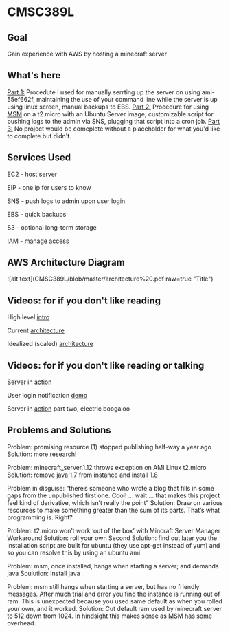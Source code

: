# CMSC389L
## Goal
Gain experience with AWS by hosting a minecraft server

## What's here
[Part 1:](https://github.com/iaLockwood/CMSC389L/blob/master/Part%202:%20Find%20the%20Easier%20Way%20with%20Ubuntu%20Server) Procedute I used for manually serrting up the server on using ami-55ef662f, maintaining the use of your command line while the server is up using linux screen, manual backups to EBS. [Part 2:](https://github.com/iaLockwood/CMSC389L/blob/master/Part%202:%20Find%20the%20Easier%20Way%20with%20Ubuntu%20Server) Procedure for using [MSM](https://github.com/msmhq/msm) on a t2.micro with an Ubuntu Server image, customizable script for pushing logs to the admin via SNS, plugging that script into a cron job. [Part 3:](https://github.com/iaLockwood/CMSC389L/blob/master/Part%203:%20Where%20can%20we%20go%20from%20here) No project would be comeplete without a placeholder for what you'd like to complete but didn't.


## Services Used
EC2 - host server

EIP - one ip for users to know

SNS - push logs to admin upon user login

EBS - quick backups

S3 - optional long-term storage

IAM - manage access


## AWS Architecture Diagram
![alt text](CMSC389L/blob/master/architecture%20.pdf raw=true "Title")


## Videos: for if you don't like reading
High level [intro](https://www.useloom.com/share/1a80855a063b493690215ea836aa9151)

Current [architecture](https://www.useloom.com/share/aeba86ee93c64b35b23630e32bf10e46)

Idealized (scaled) [architecture](https://www.useloom.com/share/ac3bf8205dad438298c6da96ee4a2564)

## Videos: for if you don't like reading or talking
Server in [action](https://www.useloom.com/share/396e412fddb2414699a9a6583943760c)

User login notification [demo](https://www.useloom.com/share/e5bf710811da489ea673d0e11377e78d)

Server in [action](https://www.useloom.com/share/e5bf710811da489ea673d0e11377e78d) part two, electric boogaloo

## Problems and Solutions
Problem: promising resource (1) stopped publishing half-way a year ago 
Solution: more research!

Problem: minecraft_server.1.12 throws exception on AMI Linux t2.micro 
Solution: remove java 1.7 from instance and install 1.8

Problem in disguise: “there’s someone who wrote a blog that fills in some gaps
from the unpublished first one. Cool! ... wait ... that makes this project feel
kind of derivative, which isn’t really the point” 
Solution: Draw on various resources to make something greater than the sum of
its parts. That’s what programming is. Right?

Problem: t2.micro won’t work ‘out of the box’ with Mincraft Server Manager
Workaround Solution: roll your own
Second Solution: find out later you the installation script are built for ubuntu (they use apt-get instead of yum) and so you can resolve this by using an ubuntu ami

Problem: msm, once installed, hangs when starting a server; and demands java
Soulution: install java

Problem: msm still hangs when starting a server, but has no friendly messages. After much trial and error you find the instance is running out of ram. This is unexpected because you used same default as when you rolled your own, and it worked.
Solution: Cut default ram used by minecraft server to 512 down from 1024. In hindsight this makes sense as MSM has some overhead.

